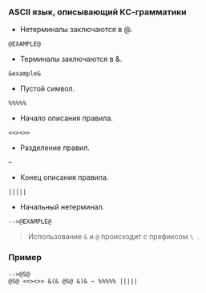 ### ASCII язык, описывающий КС-грамматики

- Нетерминалы заключаются в @.
```text
@EXAMPLE@
```

- Терминалы заключаются в &.
```text
&example&
```

- Пустой символ.
```text
%%%%%
```

- Начало описания правила.
```text
<<><>>
```

- Разделение правил.
```text
~
```

- Конец описания правила.
```text
|||||
```

- Начальный нетерминал.
```text
-->@EXAMPLE@
```

> Использование `&` и `@` происходит с префиксом `\ `.

### Пример

```text
-->@S@
@S@ <<><>> &(& @S@ &)& ~ %%%%% |||||
```
